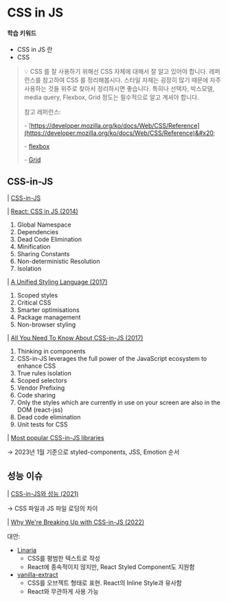 # CSS in JS

#### 학습 키워드

* CSS in JS 란
* CSS

> 💡 CSS 를 잘 사용하기 위해선 CSS 자체에 대해서 잘 알고 있어야 합니다. 레퍼런스를 참고하여 CSS 를 정리해봅시다. 스타일 자체는 굉장히 많기 때문에 자주 사용하는 것들 위주로 찾아서 정리하시면 좋습니다. 특히나 선택자, 박스모델, media query, Flexbox, Grid 정도는 필수적으로 알고 계셔야 합니다.&#x20;
>
> 참고 레퍼런스:&#x20;
>
> \- [https://developer.mozilla.org/ko/docs/Web/CSS/Reference](https://developer.mozilla.org/ko/docs/Web/CSS/Reference)&#x20;
>
> \- [flexbox](https://css-tricks.com/snippets/css/a-guide-to-flexbox/)&#x20;
>
> \- [Grid](https://css-tricks.com/snippets/css/complete-guide-grid/)

## CSS-in-JS

\|  [CSS-in-JS](https://en.wikipedia.org/wiki/CSS-in-JS)

\|  [React: CSS in JS (2014)](https://blog.vjeux.com/2014/javascript/react-css-in-js-nationjs.html)

1. Global Namespace
2. Dependencies
3. Dead Code Elimination
4. Minification
5. Sharing Constants
6. Non-deterministic Resolution
7. Isolation

\|  [A Unified Styling Language (2017)](https://blog.rhostem.com/posts/2017-06-24-unified-styling-language)

1. Scoped styles
2. Critical CSS
3. Smarter optimisations
4. Package management
5. Non-browser styling

\|  [All You Need To Know About CSS-in-JS (2017)](https://d0gf00t.tistory.com/22)

1. Thinking in components
2. CSS-in-JS leverages the full power of the JavaScript ecosystem to enhance CSS
3. True rules isolation
4. Scoped selectors
5. Vendor Prefixing
6. Code sharing
7. Only the styles which are currently in use on your screen are also in the DOM (react-jss)
8. Dead code elimination
9. Unit tests for CSS

\|  [Most popular CSS-in-JS libraries](https://npmtrends.com/aphrodite-vs-emotion-vs-glamorous-vs-jss-vs-radium-vs-styled-components-vs-styletron)

→ 2023년 1월 기준으로 styled-components, JSS, Emotion 순서

## 성능 이슈

\|  [CSS-in-JS와 성능 (2021)](https://hyeonseok.com/blog/877)

→ CSS 파일과 JS 파일 로딩의 차이

\|  [Why We're Breaking Up with CSS-in-JS (2022)](https://bit.ly/3g6QufF)

대안:

* [Linaria](https://linaria.dev/)
  * CSS를 평범한 텍스트로 작성
  * React에 종속적이지 않지만, React Styled Component도 지원함
* [vanilla-extract](https://vanilla-extract.style/)
  * CSS를 오브젝트 형태로 표현. React의 Inline Style과 유사함
  * React와 무관하게 사용 가능





